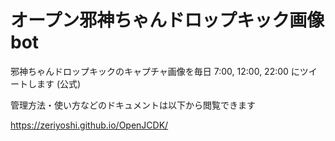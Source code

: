 # オープン邪神ちゃんドロップキック画像bot 

邪神ちゃんドロップキックのキャプチャ画像を毎日 7:00, 12:00, 22:00 にツイートします (公式)

管理方法・使い方などのドキュメントは以下から閲覧できます

https://zeriyoshi.github.io/OpenJCDK/

